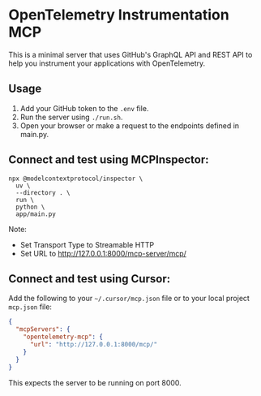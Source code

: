# OpenTelemetry Instrumentation MCP

This is a minimal server that uses GitHub's GraphQL API and REST API to help you instrument your applications with OpenTelemetry.

## Usage

1. Add your GitHub token to the `.env` file.
2. Run the server using `./run.sh`.
3. Open your browser or make a request to the endpoints defined in main.py.

## Connect and test using MCPInspector:

```
npx @modelcontextprotocol/inspector \
  uv \
  --directory . \
  run \
  python \
  app/main.py
```

Note:

- Set Transport Type to Streamable HTTP
- Set URL to http://127.0.0.1:8000/mcp-server/mcp/

## Connect and test using Cursor:

Add the following to your `~/.cursor/mcp.json` file or to your local project `mcp.json` file:

```json
{
  "mcpServers": {
    "opentelemetry-mcp": {
      "url": "http://127.0.0.1:8000/mcp/"
    }
  }
}
```

This expects the server to be running on port 8000.
